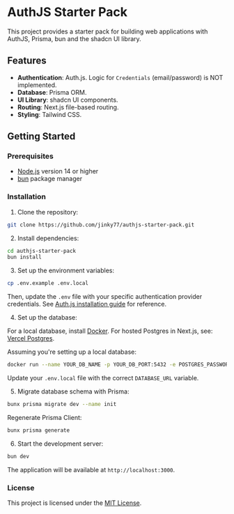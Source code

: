 # AuthJS Starter Pack

This project provides a starter pack for building web applications with AuthJS, Prisma, bun and the shadcn UI library.

## Features

- **Authentication**: Auth.js. Logic for `Credentials` (email/password) is NOT implemented.
- **Database**: Prisma ORM.
- **UI Library**: shadcn UI components.
- **Routing**: Next.js file-based routing.
- **Styling**: Tailwind CSS.

## Getting Started

### Prerequisites

- [Node.js](https://nodejs.org/) version 14 or higher
- [bun](https://bun.sh/) package manager

### Installation

1. Clone the repository:

```bash
git clone https://github.com/jinky77/authjs-starter-pack.git
```

2. Install dependencies:

```bash
cd authjs-starter-pack
bun install
```

3. Set up the environment variables:

```bash
cp .env.example .env.local
```

Then, update the `.env` file with your specific authentication provider credentials. See [Auth.js installation guide](https://authjs.dev/getting-started) for reference.

4. Set up the database:

For a local database, install [Docker](https://docs.docker.com/engine/install/). For hosted Postgres in Next.js, see: [Vercel Postgres](https://vercel.com/docs/storage/vercel-postgres).

Assuming you're setting up a local database:

```bash
docker run --name YOUR_DB_NAME -p YOUR_DB_PORT:5432 -e POSTGRES_PASSWORD=YOUR_DB_PASSWORD -d postgres:latest
```

Update your `.env.local` file with the correct `DATABASE_URL` variable.

5. Migrate database schema with Prisma:

```bash
bunx prisma migrate dev --name init
```

Regenerate Prisma Client:

```bash
bunx prisma generate
```

6. Start the development server:

```bash
bun dev
```

The application will be available at `http://localhost:3000`.

### License

This project is licensed under the [MIT License](LICENSE).
